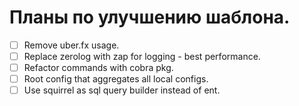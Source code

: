 # Планы по улучшению шаблона.

- [ ] Remove uber.fx usage.
- [ ] Replace zerolog with zap for logging - best performance.
- [ ] Refactor commands with cobra pkg.
- [ ] Root config that aggregates all local configs.
- [ ] Use squirrel as sql query builder instead of ent.